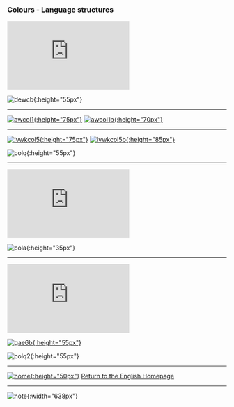### Colours - Language structures

<iframe width="280" height="158" src="https://www.youtube.com/embed/YyFLBTTAbSE" frameborder="0" allow="accelerometer; autoplay; encrypted-media; gyroscope; picture-in-picture" allowfullscreen></iframe>  

![dewcb](https://1blockatatime.github.io/English/images/dewc_fr.png){:height="55px"}   

***  

[![awcol1](https://1blockatatime.github.io/English/images/awcol1.PNG){:height="75px"}](https://www.englishexercises.org/makeagame/viewgame.asp?id=1895) [![awcol1b](https://1blockatatime.github.io/English/images/awcol1_fr.png){:height="70px"}](https://www.englishexercises.org/makeagame/viewgame.asp?id=1895)  

***  

[![lvwkcol5](https://1blockatatime.github.io/English/images/lvwkcol5.PNG){:height="75px"}](https://www.liveworksheets.com/worksheets/en/English_as_a_Second_Language_(ESL)/Colours/What_colour_is_it$_ct38460ls) [![lvwkcol5b](https://1blockatatime.github.io/English/images/lvwkcol5_fr.png){:height="85px"}](https://www.liveworksheets.com/worksheets/en/English_as_a_Second_Language_(ESL)/Colours/What_colour_is_it$_ct38460ls)  

![colq](https://1blockatatime.github.io/English/images/colq_fr.png){:height="55px"}   

***
<iframe width="280" height="158" src="https://www.youtube.com/embed/1jv0Gx_q_OU" frameborder="0" allow="accelerometer; autoplay; encrypted-media; gyroscope; picture-in-picture" allowfullscreen></iframe>  

![cola](https://1blockatatime.github.io/English/images/cola_fr.png){:height="35px"}   

***

<iframe width="280" height="158" src="https://www.youtube.com/embed/_2WAwT9cKAk" frameborder="0" allow="accelerometer; autoplay; encrypted-media; gyroscope; picture-in-picture" allowfullscreen></iframe>  

[![gae6b](https://1blockatatime.github.io/English/images/gae6_fr.png){:height="55px"}](https://www.youtube.com/watch?v=_2WAwT9cKAk)  

![colq2](https://1blockatatime.github.io/English/images/colq2_fr.png){:height="55px"}   

***
[![home](https://1blockatatime.github.io/English/images/home.png){:height="50px"}](https://1blockatatime.github.io/English) [Return to the English Homepage](https://1blockatatime.github.io/English)

***
![note](https://1blockatatime.github.io/English/images/note.PNG){:width="638px"}
